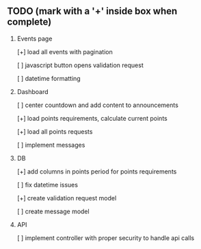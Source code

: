 ## TODO (mark with a '+' inside box when complete)

1. Events page
    
    [+] load all events with pagination

    [ ] javascript button opens validation request
    
    [ ] datetime formatting

2. Dashboard

    [ ] center countdown and add content to announcements

    [+] load points requirements, calculate current points
    
    [+] load all points requests
    
    [ ] implement messages

3. DB

    [+] add columns in points period for points requirements
    
    [ ] fix datetime issues
    
    [+] create validation request model
    
    [ ] create message model

4. API

    [ ] implement controller with proper security to handle api calls
    
